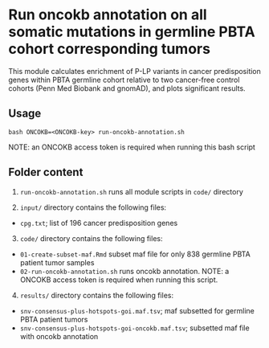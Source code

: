 # Run oncokb annotation on all somatic mutations in germline PBTA cohort corresponding tumors

This module calculates enrichment of P-LP variants in cancer predisposition genes within PBTA germline cohort relative to two cancer-free control cohorts (Penn Med Biobank and gnomAD), and plots significant results. 

## Usage

`bash ONCOKB=<ONCOKB-key> run-oncokb-annotation.sh` 

NOTE: an ONCOKB access token is required when running this bash script 

## Folder content 

1. `run-oncokb-annotation.sh` runs all module scripts in `code/` directory

2. `input/` directory contains the following files:
  - `cpg.txt`; list of 196 cancer predisposition genes

3. `code/` directory contains the following files: 
  - `01-create-subset-maf.Rmd` subset maf file for only 838 germline PBTA patient tumor samples
  - `02-run-oncokb-annotation.sh` runs oncokb annotation. NOTE: a ONCOKB access token is required when running this script. 

4. `results/` directory contains the following files: 
  - `snv-consensus-plus-hotspots-goi.maf.tsv`; maf subsetted for germline PBTA patient tumors
  - `snv-consensus-plus-hotspots-goi-oncokb.maf.tsv`; subsetted maf file with oncokb annotation